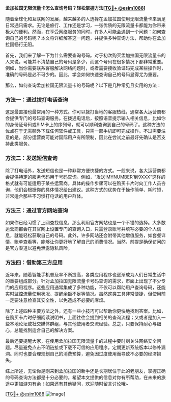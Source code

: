 **孟加拉国无限流量卡怎么查询号码？轻松掌握方法[[TG💪+ @esim1088](https://t.me/s/esim1088)]**

随着全球化和互联网的发展，越来越多的人选择在孟加拉国使用无限流量卡来满足日常通讯需求。无论是旅行、工作还是学习，一张优质的无限流量卡都能为你带来极大的便利。然而，在享受网络服务的同时，许多人可能会遇到一个问题：如何查询自己的号码呢？本文将详细解答这一问题，并提供多种查询方法，帮助你在孟加拉国畅行无阻。

首先，我们来了解一下为什么需要查询号码。对于初次购买孟加拉国无限流量卡的人来说，可能并不清楚自己的号码是多少，而这个号码在很多情况下都非常重要。例如，当你需要联系客服解决网络问题时，或者需要接收验证码完成某些操作时，准确的号码是必不可少的。因此，学会如何快速查询自己的号码显得尤为重要。

那么，如何查询孟加拉国无限流量卡的号码呢？以下是几种常见且实用的方法：

### 方法一：通过拨打电话查询

这是最直接也最常用的一种方式。你可以拨打当地的客服热线，通常各大运营商都会提供专门的号码查询服务。在拨通电话后，按照语音提示输入相关信息，比如你的身份证号码或SIM卡上的序列号，就可以顺利查询到自己的号码了。这种方法的优点在于无需额外下载任何软件或工具，只需一部手机即可完成操作。不过需要注意的是，部分运营商可能对国际用户有所限制，因此在尝试之前最好先确认是否支持此类服务。

### 方法二：发送短信查询

除了打电话外，发送短信也是一种非常方便快捷的方式。一般来说，各大运营商都会提供特定的服务代码用于号码查询。例如，“发送‘MYNUMBER’到9XXX”这样的格式就有可能适用于某些运营商。具体的操作步骤可以在购买卡片时向工作人员咨询，他们会根据你的具体情况给出建议。这种方式的优势在于操作简单、耗时短，非常适合那些不习惯打电话的用户群体。

### 方法三：通过官方网站查询

如果你已经习惯了上网查找信息，那么利用官方网站也是一个不错的选择。大多数运营商都会在其官网上设置专门的查询入口，只需登录账号并填写必要的个人信息，就能轻松获取自己的号码。此外，许多网站还会附带其他增值服务，如套餐详情、账单查看等，能够让你更好地了解自己的消费情况。当然，前提是确保访问的是官方渠道以避免泄露隐私风险。

### 方法四：借助第三方应用

近年来，随着智能手机普及率不断提高，各类应用程序也逐渐成为人们日常生活中的重要组成部分。针对孟加拉国无限流量卡号码查询的需求，市面上出现了不少专门的应用程序。这些应用通常集成了多种功能，不仅可以帮助用户查询号码，还能实时监控流量使用状况、提醒余额不足等情况。虽然这类工具非常便捷，但使用前一定要注意检查其安全性，以免造成不必要的麻烦。

除了上述四种主要方法之外，还有一些小技巧可以帮助你更快地找到答案。比如，在购买卡片时仔细阅读说明书，上面往往会提到相关的查询流程；又或者是加入一些本地论坛或社交媒体群组，与其他使用者交流经验。总之，只要保持耐心与细心，总能找到适合自己的解决方案。

最后还要提醒大家，在使用孟加拉国无限流量卡的过程中要时刻关注网络安全问题。尽量避免点击不明链接或下载不可信的应用程序，定期更新系统版本以修补漏洞。同时也要合理规划自己的消费预算，避免因过度使用而导致不必要的经济损失。

综上所述，无论你是刚来到孟加拉国的新手还是长期居住于此的老朋友，掌握正确的号码查询方法都是十分必要的。希望本文提供的信息对你有所帮助，在未来的旅途中更加游刃有余！如果还有其他疑问，欢迎随时留言讨论哦~

[[TG💪+ @esim1088](https://t.me/s/esim1088) ![Image](https://i.postimg.cc/4NQfJmqS/Snipaste-2025-05-13-00-14-12.png)]